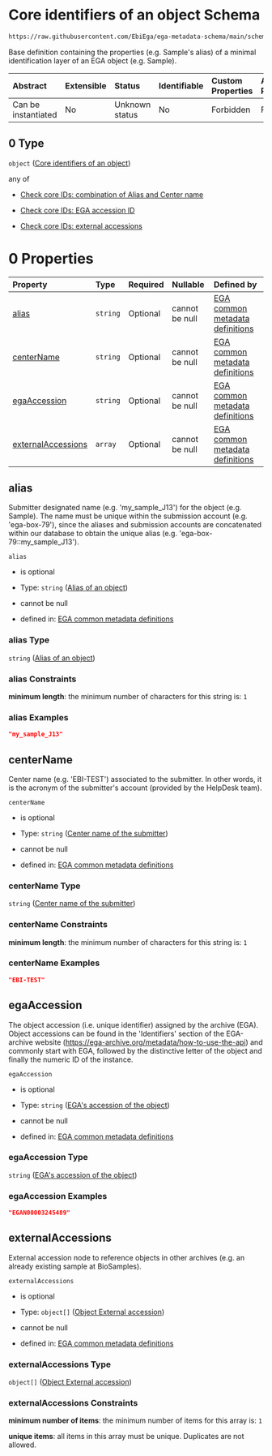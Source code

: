 # Core identifiers of an object Schema

```txt
https://raw.githubusercontent.com/EbiEga/ega-metadata-schema/main/schemas/EGA.protocol.json#/properties/objectId/allOf/0
```

Base definition containing the properties (e.g. Sample's alias) of a minimal identification layer of an EGA object (e.g. Sample).

| Abstract            | Extensible | Status         | Identifiable | Custom Properties | Additional Properties | Access Restrictions | Defined In                                                                       |
| :------------------ | :--------- | :------------- | :----------- | :---------------- | :-------------------- | :------------------ | :------------------------------------------------------------------------------- |
| Can be instantiated | No         | Unknown status | No           | Forbidden         | Forbidden             | none                | [EGA.protocol.json\*](../../../schemas/EGA.protocol.json "open original schema") |

## 0 Type

`object` ([Core identifiers of an object](ega-4-defs-core-identifiers-of-an-object.md))

any of

* [Check core IDs: combination of Alias and Center name](ega-4-defs-core-identifiers-of-an-object-anyof-check-core-ids-combination-of-alias-and-center-name.md "check type definition")

* [Check core IDs: EGA accession ID](ega-4-defs-core-identifiers-of-an-object-anyof-check-core-ids-ega-accession-id.md "check type definition")

* [Check core IDs: external accessions](ega-4-defs-core-identifiers-of-an-object-anyof-check-core-ids-external-accessions.md "check type definition")

# 0 Properties

| Property                                  | Type     | Required | Nullable       | Defined by                                                                                                                                                                                                                                                                    |
| :---------------------------------------- | :------- | :------- | :------------- | :---------------------------------------------------------------------------------------------------------------------------------------------------------------------------------------------------------------------------------------------------------------------------- |
| [alias](#alias)                           | `string` | Optional | cannot be null | [EGA common metadata definitions](ega-4-defs-core-identifiers-of-an-object-properties-alias-of-an-object.md "https://raw.githubusercontent.com/EbiEga/ega-metadata-schema/main/schemas/EGA.common-definitions.json#/$defs/objectCoreId/properties/alias")                     |
| [centerName](#centername)                 | `string` | Optional | cannot be null | [EGA common metadata definitions](ega-4-defs-core-identifiers-of-an-object-properties-center-name-of-the-submitter.md "https://raw.githubusercontent.com/EbiEga/ega-metadata-schema/main/schemas/EGA.common-definitions.json#/$defs/objectCoreId/properties/centerName")      |
| [egaAccession](#egaaccession)             | `string` | Optional | cannot be null | [EGA common metadata definitions](ega-4-defs-core-identifiers-of-an-object-properties-egas-accession-of-the-object.md "https://raw.githubusercontent.com/EbiEga/ega-metadata-schema/main/schemas/EGA.common-definitions.json#/$defs/objectCoreId/properties/egaAccession")    |
| [externalAccessions](#externalaccessions) | `array`  | Optional | cannot be null | [EGA common metadata definitions](ega-4-defs-core-identifiers-of-an-object-properties-external-accessions-array.md "https://raw.githubusercontent.com/EbiEga/ega-metadata-schema/main/schemas/EGA.common-definitions.json#/$defs/objectCoreId/properties/externalAccessions") |

## alias

Submitter designated name (e.g. 'my\_sample\_J13') for the object (e.g. Sample). The name must be unique within the submission account (e.g. 'ega-box-79'), since the aliases and submission accounts are concatenated within our database to obtain the unique alias (e.g. 'ega-box-79::my\_sample\_J13').

`alias`

* is optional

* Type: `string` ([Alias of an object](ega-4-defs-core-identifiers-of-an-object-properties-alias-of-an-object.md))

* cannot be null

* defined in: [EGA common metadata definitions](ega-4-defs-core-identifiers-of-an-object-properties-alias-of-an-object.md "https://raw.githubusercontent.com/EbiEga/ega-metadata-schema/main/schemas/EGA.common-definitions.json#/$defs/objectCoreId/properties/alias")

### alias Type

`string` ([Alias of an object](ega-4-defs-core-identifiers-of-an-object-properties-alias-of-an-object.md))

### alias Constraints

**minimum length**: the minimum number of characters for this string is: `1`

### alias Examples

```json
"my_sample_J13"
```

## centerName

Center name (e.g. 'EBI-TEST') associated to the submitter. In other words, it is the acronym of the submitter's account (provided by the HelpDesk team).

`centerName`

* is optional

* Type: `string` ([Center name of the submitter](ega-4-defs-core-identifiers-of-an-object-properties-center-name-of-the-submitter.md))

* cannot be null

* defined in: [EGA common metadata definitions](ega-4-defs-core-identifiers-of-an-object-properties-center-name-of-the-submitter.md "https://raw.githubusercontent.com/EbiEga/ega-metadata-schema/main/schemas/EGA.common-definitions.json#/$defs/objectCoreId/properties/centerName")

### centerName Type

`string` ([Center name of the submitter](ega-4-defs-core-identifiers-of-an-object-properties-center-name-of-the-submitter.md))

### centerName Constraints

**minimum length**: the minimum number of characters for this string is: `1`

### centerName Examples

```json
"EBI-TEST"
```

## egaAccession

The object accession (i.e. unique identifier) assigned by the archive (EGA). Object accessions can be found in the 'Identifiers' section of the EGA-archive website (<https://ega-archive.org/metadata/how-to-use-the-api>) and commonly start with EGA, followed by the distinctive letter of the object and finally the numeric ID of the instance.

`egaAccession`

* is optional

* Type: `string` ([EGA's accession of the object](ega-4-defs-core-identifiers-of-an-object-properties-egas-accession-of-the-object.md))

* cannot be null

* defined in: [EGA common metadata definitions](ega-4-defs-core-identifiers-of-an-object-properties-egas-accession-of-the-object.md "https://raw.githubusercontent.com/EbiEga/ega-metadata-schema/main/schemas/EGA.common-definitions.json#/$defs/objectCoreId/properties/egaAccession")

### egaAccession Type

`string` ([EGA's accession of the object](ega-4-defs-core-identifiers-of-an-object-properties-egas-accession-of-the-object.md))

### egaAccession Examples

```json
"EGAN00003245489"
```

## externalAccessions

External accession node to reference objects in other archives (e.g. an already existing sample at BioSamples).

`externalAccessions`

* is optional

* Type: `object[]` ([Object External accession](ega-4-defs-object-external-accession.md))

* cannot be null

* defined in: [EGA common metadata definitions](ega-4-defs-core-identifiers-of-an-object-properties-external-accessions-array.md "https://raw.githubusercontent.com/EbiEga/ega-metadata-schema/main/schemas/EGA.common-definitions.json#/$defs/objectCoreId/properties/externalAccessions")

### externalAccessions Type

`object[]` ([Object External accession](ega-4-defs-object-external-accession.md))

### externalAccessions Constraints

**minimum number of items**: the minimum number of items for this array is: `1`

**unique items**: all items in this array must be unique. Duplicates are not allowed.
